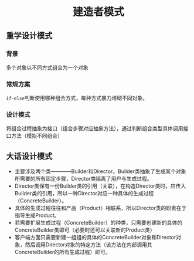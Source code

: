 <h1 align="center">
    建造者模式
</h1>

## 重学设计模式
### 背景

多个对象以不同方式组合为一个对象

### 常规方案

`if-else`判断使用哪种组合方式，每种方式暴力堆砌不同对象。

### 设计模式

将组合过程抽象为接口（组合步骤对应抽象方法），通过判断组合类型具体调用接口方法（模拟不同组合）

## 大话设计模式
- 主要涉及两个类————Builder和Director。Builder类抽象了生成某个对象所需要的所有固定步骤，Director类隔离了用户与生成过程。
- Director类保有一份Builder类的引用（关联），在构造Director类时，应传入Builder类的引用，所以一种Director对应一种具体的生成过程（ConcreteBuilder）。
- 具体的生成过程往往和产品（Product）相联系，所以Director类的职责在于指导生成Product。
- 若需要扩展生成过程（ConcreteBuilder）的种类，只需要创建新的具体的ConcreteBuilder类即可（必要时还可以关联新的Product类）
- 客户端方面只需要新建一组组的具体的ConcreteBuilder对象和Director对象，然后调用Director对象的特定方法（该方法在内部调用其ConcreteBuilder的所有生成过程）即可。